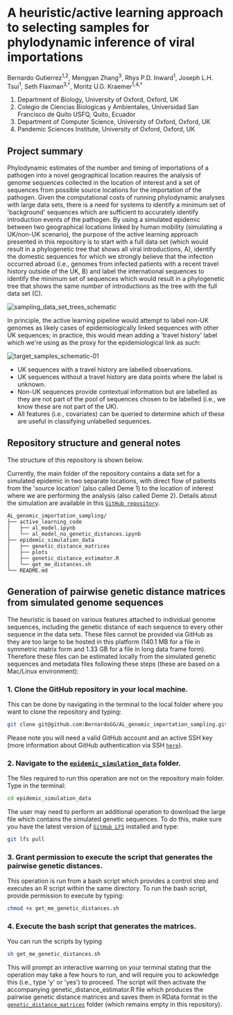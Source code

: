 # A heuristic/active learning approach to selecting samples for phylodynamic inference of viral importations

Bernardo Gutierrez<sup>1,2</sup>, Mengyan Zhang<sup>3</sup>, Rhys P.D. Inward<sup>1</sup>, Joseph L.H. Tsui<sup>1</sup>, Seth Flaxman<sup>3,†</sup>, Moritz U.G. Kraemer<sup>1,4,†</sup>

1.	Department of Biology, University of Oxford, Oxford, UK
2.	Colegio de Ciencias Biologicas y Ambientales, Universidad San Francisco de Quito USFQ, Quito, Ecuador
3.	Department of Computer Science, University of Oxford, Oxford, UK
4.	Pandemic Sciences Institute, University of Oxford, Oxford, UK

## Project summary
Phylodynamic estimates of the number and timing of importations of a pathogen into a novel geographical location reauires the analysis of genome sequences collected in the location of interest and a set of sequences from possible source locations for the importation of the pathogen. Given the computational costs of running phylodynamic analyses with large data sets, there is a need for systems to identify a minimum set of 'background' sequences which are sufficient to accurately identify introduction events of the pathogen. By using a simulated epidemic between two geographical locations linked by human mobility (simulating a UK/non-UK scenario), the purpose of the active learning approach presented in this repository is to start with a full data set (which would result in a phylogenetic tree that shows all viral introductions, A), identify the domestic sequences for which we strongly believe that the infection occurred abroad (i.e., genomes from infected patients with a recent travel history outside of the UK, B) and label the international sequences to identify the minimum set of sequences which would result in a phylogenetic tree that shows the same number of introductions as the tree with the full data set (C).

![sampling_data_set_trees_schematic](https://github.com/BernardoGG/AL_genomic_importation_sampling/assets/19906478/6b792bda-cd3f-47f3-9deb-574c4b5c4a49)

In principle, the active learning pipeline would attempt to label non-UK genomes as likely cases of epidemiologically linked sequences with other UK sequences; in practice, this would mean adding a 'travel history' label which we're using as the proxy for the epidemiological link as such:

![target_samples_schematic-01](https://github.com/BernardoGG/AL_genomic_importation_sampling/assets/19906478/8fef3038-a574-4341-b9cb-8460fde41a0a)

- UK sequences with a travel history are labelled observations.
- UK sequences without a travel history are data points where the label is unknown.
- Non-UK sequences provide contextual information but are labelled as they are not part of the pool of sequences chosen to be labelled (i.e., we know these are not part of the UK).
- All features (i.e., covariates) can be queried to determine which of these are useful in classifying unlabelled sequences.

## Repository structure and general notes
The structure of this repository is shown below.

Currently, the main folder of the repository contains a data set for a simulated epidemic in two separate locations, with direct flow of patients from the 'source location' (also called Deme 1) to the location of interest where we are performing the analysis (also called Deme 2). Details about the simulation are available in this [`GitHub repository`](https://github.com/rhysinward/sampling_phylodyanmics/tree/main). 

```
AL_genomic_importation_sampling/
├── active_learning_code
│   ├── al_model.ipynb
│   └── al_model_no_genetic_distances.ipynb
├── epidemic_simulation_data
│   ├── genetic_distance_matrices
│   ├── plots
│   ├── genetic_distance_estimator.R
│   └── get_me_distances.sh
└── README.md
```

## Generation of pairwise genetic distance matrices from simulated genome sequences
The heuristic is based on various features attached to individual genome sequences, including the genetic distance of each sequence to every other sequence in the data sets. These files cannot be provided via GitHub as they are too large to be hosted in this platform (140.1 MB for a file in symmetric matrix form and 1.33 GB for a file in long data frame form). Therefore these files can be estimated locally from the simulated genetic sequences and metadata files following these steps (these are based on a Mac/Linux environment):

### 1. Clone the GitHub repository in your local machine.
This can be done by navigating in the terminal to the local folder where you want to clone the repository and typing:


```bash
git clone git@github.com:BernardoGG/AL_genomic_importation_sampling.git
```

Please note you will need a valid GitHub account and an active SSH key (more information about GitHub authentication via SSH [`here`](https://docs.github.com/en/authentication/connecting-to-github-with-ssh/about-ssh)).

### 2. Navigate to the [`epidemic_simulation_data`](epidemic_simulation_data/) folder.
The files required to run this operation are not on the repository main folder. Type in the terminal:

```bash
cd epidemic_simulation_data
```

The user may need to perform an additional operation to download the large file which contains the simulated genetic sequences. To do this, make sure you have the latest version of [`GitHub LFS`](https://github.com/git-lfs/git-lfs) installed and type:

```bash
git lfs pull
```

### 3. Grant permission to execute the script that generates the pairwise genetic distances.
This operation is run from a bash script which provides a control step and executes an R script within the same directory. To run the bash script, provide permission to execute by typing:

```bash
chmod +x get_me_genetic_distances.sh
```

### 4. Execute the bash script that generates the matrices.
You can run the scripts by typing

```bash
sh get_me_genetic_distances.sh
```

This will prompt an interactive warning on your terminal stating that the operation may take a few hours to run, and will require you to ackowledge this (i.e., type 'y' or 'yes') to proceed. The script will then activate the accompanying genetic_distance_estimator.R file which produces the pairwise genetic distance matrices and saves them in RData format in the [`genetic_distance_matrices`](epidemic_simulation_data/genetic_distance_matrices) folder (which remains empty in this repository).
